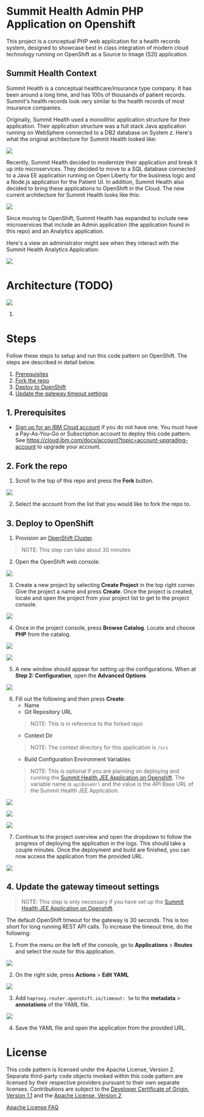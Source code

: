 # Summit Health Admin PHP Application on Openshift

This project is a conceptual PHP web application for a health records system, designed to showcase best in class integration of modern cloud technology running on OpenShift as a Source to Image (S2I) application.

## Summit Health Context

Summit Health is a conceptual healthcare/insurance type company. It has been around a long time, and has 100s of thousands of patient records. Summit's health records look very similar to the health records of most insurance companies.

Originally, Summit Health used a monolithic application structure for their application. Their application structure was a full stack Java application running on WebSphere connected to a DB2 database on System z. Here's what the original architecture for Summit Health looked like: 

![](readme_images/original_architecture.png)

Recently, Summit Health decided to modernize their application and break it up into microservices. They decided to move to a SQL database connected to a Java EE application running on Open Liberty for the business logic and a Node.js application for the Patient UI. In addition, Summit Health also decided to bring these applications to OpenShift in the Cloud. The new current architecture for Summit Health looks like this: 

![](readme_images/new_architecture.png)

Since moving to OpenShift, Summit Health has expanded to include new microservices that include an Admin application (the application found in this repo) and an Analytics application.

Here's a view an administrator might see when they interact with the Summit Health Analytics Application:

![](readme_images/screenshot.png)

# Architecture (TODO)

![](readme_images/architecture.png)

1. 

# Steps

Follow these steps to setup and run this code pattern on OpenShift. The steps are described in detail below.

1. [Prerequisites](#1-prerequisites)
2. [Fork the repo](#2-fork-the-repo)
3. [Deploy to OpenShift](#3-deploy-to-openshift)
4. [Update the gateway timeout settings](#4-update-the-gateway-timeout-settings)

## 1. Prerequisites

* [Sign up for an IBM Cloud account](https://cloud.ibm.com/docs/account?topic=account-signup) if you do not have one. You must have a Pay-As-You-Go or Subscription account to deploy this code pattern. See https://cloud.ibm.com/docs/account?topic=account-upgrading-account to upgrade your account.

## 2. Fork the repo

1. Scroll to the top of this repo and press the **Fork** button.

![](readme_images/fork.png)

2. Select the account from the list that you would like to fork the repo to.

## 3. Deploy to OpenShift

1. Provision an [OpenShift Cluster](https://cloud.ibm.com/kubernetes/catalog/openshiftcluster).
> NOTE: This step can take about 30 minutes

2. Open the OpenShift web console.

![](readme_images/cluster.png)

3. Create a new project by selecting **Create Project** in the top right corner. Give the project a name and press **Create**. Once the project is created, locate and open the project from your project list to get to the project console.

![](readme_images/create_project.png)

4. Once in the project console, press **Browse Catalog**. Locate and choose **PHP** from the catalog.

![](readme_images/browse_catalog.png)

![](readme_images/php_option.png)

5. A new window should appear for setting up the configurations. When at **Step 2: Configuration**, open the **Advanced Options**

![](readme_images/advanced_options.png)

6. Fill out the following and then press **Create**:
	* Name
	* Git Repository URL
	> NOTE: This is in reference to the forked repo
	* Context Dir
	> NOTE: The context directory for this application is `/src`
	* Build Configuration Environment Variables
	> NOTE: This is optional if you are planning on deploying and running the [Summit Health JEE Application on Openshift](https://github.com/IBM/summit-jee-openshift). The variable name is `apiBaseUrl` and the value is the API Base URL of the Summit Health JEE Application.

![](readme_images/configurations.png)

![](readme_images/github_url.png)

![](readme_images/environment_variable.png)

7. Continue to the project overview and open the dropdown to follow the progress of deploying the application in the logs. This should take a couple minutes. Once the deployment and build are finished, you can now access the application from the provided URL.

![](readme_images/application_url.png)

## 4. Update the gateway timeout settings

> NOTE: This step is only necessary if you have set up the [Summit Health JEE Application on Openshift](https://github.com/IBM/summit-jee-openshift).

The default OpenShift timeout for the gateway is 30 seconds. This is too short for long running REST API calls. To increase the timeout time, do the following: 

1. From the menu on the left of the console, go to **Applications** > **Routes** and select the route for this application.

![](readme_images/routes.png)

2. On the right side, press **Actions** > **Edit YAML**

![](readme_images/edit_yaml.png)

3. Add `haproxy.router.openshift.io/timeout: 5m` to the **metadata** > **annotations** of the YAML file.

![](readme_images/yaml.png)

4. Save the YAML file and open the application from the provided URL.

# License

This code pattern is licensed under the Apache License, Version 2. Separate third-party code objects invoked within this code pattern are licensed by their respective providers pursuant to their own separate licenses. Contributions are subject to the [Developer Certificate of Origin, Version 1.1](https://developercertificate.org/) and the [Apache License, Version 2](https://www.apache.org/licenses/LICENSE-2.0.txt).

[Apache License FAQ](https://www.apache.org/foundation/license-faq.html#WhatDoesItMEAN)
